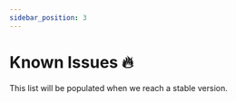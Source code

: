 ```yaml
---
sidebar_position: 3
---
```


# Known Issues 🔥

This list will be populated when we reach a stable version.
